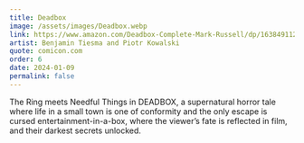 ```yaml
---
title: Deadbox
image: /assets/images/Deadbox.webp
link: https://www.amazon.com/Deadbox-Complete-Mark-Russell/dp/1638491127/
artist: Benjamin Tiesma and Piotr Kowalski
quote: comicon.com
order: 6
date: 2024-01-09
permalink: false
---
```

The Ring meets Needful Things in DEADBOX, a supernatural horror tale where life in a small town is one of conformity and the only escape is cursed entertainment-in-a-box, where the viewer’s fate is reflected in film, and their darkest secrets unlocked.

               